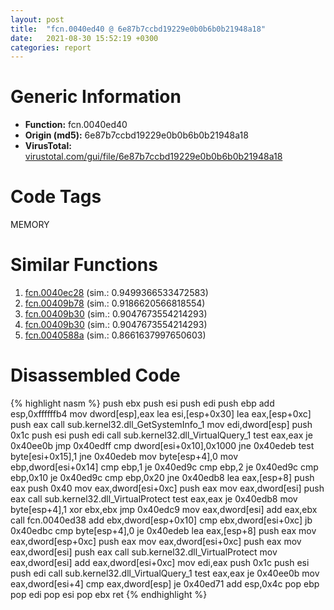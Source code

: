 ```yaml
---
layout: post
title:  "fcn.0040ed40 @ 6e87b7ccbd19229e0b0b6b0b21948a18"
date:   2021-08-30 15:52:19 +0300
categories: report
---
```


# Generic Information
- **Function:** fcn.0040ed40
- **Origin (md5):** 6e87b7ccbd19229e0b0b6b0b21948a18
- **VirusTotal:** [virustotal.com/gui/file/6e87b7ccbd19229e0b0b6b0b21948a18][virustotal_ref]

# Code Tags
<span class="tag" id="MEMORY">MEMORY</span>


# Similar Functions

1. [fcn.0040ec28][similar_1_ref] (sim.: 0.9499366533472583)
2. [fcn.00409b78][similar_2_ref] (sim.: 0.9186620566818554)
3. [fcn.00409b30][similar_3_ref] (sim.: 0.9047673554214293)
4. [fcn.00409b30][similar_4_ref] (sim.: 0.9047673554214293)
5. [fcn.0040588a][similar_5_ref] (sim.: 0.8661637997650603)


# Disassembled Code

{% highlight nasm %}
push ebx
push esi
push edi
push ebp
add esp,0xffffffb4
mov dword[esp],eax
lea esi,[esp+0x30]
lea eax,[esp+0xc]
push eax
call sub.kernel32.dll_GetSystemInfo_1
mov edi,dword[esp]
push 0x1c
push esi
push edi
call sub.kernel32.dll_VirtualQuery_1
test eax,eax
je 0x40ee0b
jmp 0x40edff
cmp dword[esi+0x10],0x1000
jne 0x40edeb
test byte[esi+0x15],1
jne 0x40edeb
mov byte[esp+4],0
mov ebp,dword[esi+0x14]
cmp ebp,1
je 0x40ed9c
cmp ebp,2
je 0x40ed9c
cmp ebp,0x10
je 0x40ed9c
cmp ebp,0x20
jne 0x40edb8
lea eax,[esp+8]
push eax
push 0x40
mov eax,dword[esi+0xc]
push eax
mov eax,dword[esi]
push eax
call sub.kernel32.dll_VirtualProtect
test eax,eax
je 0x40edb8
mov byte[esp+4],1
xor ebx,ebx
jmp 0x40edc9
mov eax,dword[esi]
add eax,ebx
call fcn.0040ed38
add ebx,dword[esp+0x10]
cmp ebx,dword[esi+0xc]
jb 0x40edbc
cmp byte[esp+4],0
je 0x40edeb
lea eax,[esp+8]
push eax
mov eax,dword[esp+0xc]
push eax
mov eax,dword[esi+0xc]
push eax
mov eax,dword[esi]
push eax
call sub.kernel32.dll_VirtualProtect
mov eax,dword[esi]
add eax,dword[esi+0xc]
mov edi,eax
push 0x1c
push esi
push edi
call sub.kernel32.dll_VirtualQuery_1
test eax,eax
je 0x40ee0b
mov eax,dword[esi+4]
cmp eax,dword[esp]
je 0x40ed71
add esp,0x4c
pop ebp
pop edi
pop esi
pop ebx
ret 
{% endhighlight %}


[similar_1_ref]: /report/fcn.0040ec28@f79e0131d9be8aa2ee0d6ec62854ce89
[similar_2_ref]: /report/fcn.00409b78@7610eb4a4e290563f87db1cc0480b6e7
[similar_3_ref]: /report/fcn.00409b30@e9398015e0cb217dd733ec66460ced7d
[similar_4_ref]: /report/fcn.00409b30@e4a72fe437dbc99d650504e450f93aae
[similar_5_ref]: /report/fcn.0040588a@0c82eefbb8a4714538e49f74fe0058a6
[virustotal_ref]: https://www.virustotal.com/gui/file/6e87b7ccbd19229e0b0b6b0b21948a18